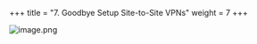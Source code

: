 +++
title = "7. Goodbye Setup Site-to-Site VPNs"
weight = 7
+++


![image.png](/images/008-viii-clean-it-up/39-471032-image.png)


